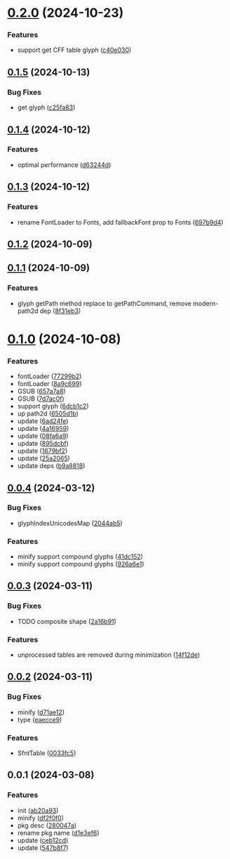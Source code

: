 # [0.2.0](https://github.com/qq15725/modern-font/compare/v0.1.5...v0.2.0) (2024-10-23)


### Features

* support get CFF table glyph ([c40e030](https://github.com/qq15725/modern-font/commit/c40e03016a6f07d3b74d522fc244016fb392eb6e))



## [0.1.5](https://github.com/qq15725/modern-font/compare/v0.1.4...v0.1.5) (2024-10-13)


### Bug Fixes

* get glyph ([c25fa83](https://github.com/qq15725/modern-font/commit/c25fa832ba33c4a985e3fd0dae61d192e4cf028d))



## [0.1.4](https://github.com/qq15725/modern-font/compare/v0.1.3...v0.1.4) (2024-10-12)


### Features

* optimal performance ([d63244d](https://github.com/qq15725/modern-font/commit/d63244dcedb6433927e40d2491a68639f5692cf9))



## [0.1.3](https://github.com/qq15725/modern-font/compare/v0.1.2...v0.1.3) (2024-10-12)


### Features

* rename FontLoader to Fonts, add fallbackFont prop to Fonts ([697b9d4](https://github.com/qq15725/modern-font/commit/697b9d481f7d5a08cef4f34b428745e434892b86))



## [0.1.2](https://github.com/qq15725/modern-font/compare/v0.1.1...v0.1.2) (2024-10-09)



## [0.1.1](https://github.com/qq15725/modern-font/compare/v0.1.0...v0.1.1) (2024-10-09)


### Features

* glyph getPath method replace to getPathCommand, remove modern-path2d dep ([8f31eb3](https://github.com/qq15725/modern-font/commit/8f31eb323f7cf7cb90402cdb7eab6323ae514cdb))



# [0.1.0](https://github.com/qq15725/modern-font/compare/v0.0.4...v0.1.0) (2024-10-08)


### Features

* fontLoader ([77299b2](https://github.com/qq15725/modern-font/commit/77299b279c0b02be44da31edf2bb6f7be3178152))
* fontLoader ([8a9c699](https://github.com/qq15725/modern-font/commit/8a9c699a43dc3c1290d1c4f165ab52d816e46626))
* GSUB ([657a7a8](https://github.com/qq15725/modern-font/commit/657a7a89964678b4fa10ec959cd3b60ced1606aa))
* GSUB ([7d7ac0f](https://github.com/qq15725/modern-font/commit/7d7ac0f7867fd44953ff622356c7fc763cecdeb2))
* support glyph ([6dcb1c2](https://github.com/qq15725/modern-font/commit/6dcb1c20017741c6408864d9328084d47673f4db))
* up path2d ([6505d1b](https://github.com/qq15725/modern-font/commit/6505d1b93b913cc2d7c7c3ca54581f34611e872b))
* update ([6ad24fe](https://github.com/qq15725/modern-font/commit/6ad24fe9a02648313070609a6e742d85fb327cad))
* update ([4a16959](https://github.com/qq15725/modern-font/commit/4a1695903eda03ce75ccd07c6e28685d3ce63988))
* update ([08fa6a9](https://github.com/qq15725/modern-font/commit/08fa6a914eb580d306be947044444c484087dc44))
* update ([895dcbf](https://github.com/qq15725/modern-font/commit/895dcbf854142f443a74e6dcd0d85a5d214db455))
* update ([1679bf2](https://github.com/qq15725/modern-font/commit/1679bf20777fd71f392dc86c5b6a1090f613eece))
* update ([25a2065](https://github.com/qq15725/modern-font/commit/25a20651a151f3b4ed12e233c72fc468208eb14e))
* update deps ([b9a8818](https://github.com/qq15725/modern-font/commit/b9a8818af7c890c54f72ea2a66045b98d9699a2a))



## [0.0.4](https://github.com/qq15725/modern-font/compare/v0.0.3...v0.0.4) (2024-03-12)


### Bug Fixes

* glyphIndexUnicodesMap ([2044ab5](https://github.com/qq15725/modern-font/commit/2044ab5179d770a3a0940cabedc606bb5f69744a))


### Features

* minify support compound glyphs ([41dc152](https://github.com/qq15725/modern-font/commit/41dc1522a06e232d8b94cc2e9b2a288eac8b7bd8))
* minify support compound glyphs ([926a6e1](https://github.com/qq15725/modern-font/commit/926a6e1e9fd5dd385068e84021c7dacc3f3ddedf))



## [0.0.3](https://github.com/qq15725/modern-font/compare/v0.0.2...v0.0.3) (2024-03-11)


### Bug Fixes

* TODO composite shape ([2a16b91](https://github.com/qq15725/modern-font/commit/2a16b91375b3bad71e688838efa4c48ef9e1bab0))


### Features

* unprocessed tables are removed during minimization ([14f12de](https://github.com/qq15725/modern-font/commit/14f12de5bd19ad6db1ab5ff27b5af5d53216a505))



## [0.0.2](https://github.com/qq15725/modern-font/compare/v0.0.1...v0.0.2) (2024-03-11)


### Bug Fixes

* minify ([d71ae12](https://github.com/qq15725/modern-font/commit/d71ae12015c33ecb54c92b5446d1692ffc16e71a))
* type ([eaecce9](https://github.com/qq15725/modern-font/commit/eaecce980ad81e36451b5af41cd4865809fc97d8))


### Features

* SfntTable ([0033fc5](https://github.com/qq15725/modern-font/commit/0033fc5b3493b117fd348ce17447579d8f487386))



## 0.0.1 (2024-03-08)


### Features

* init ([ab20a93](https://github.com/qq15725/modern-font/commit/ab20a9386fbb4d013ff3090cdadf25eeb835cd31))
* minify ([df2f0f0](https://github.com/qq15725/modern-font/commit/df2f0f0f986ab5a7fd559bae706d98f6534358b7))
* pkg desc ([280047a](https://github.com/qq15725/modern-font/commit/280047a142a4968098468aad623616a488fa48de))
* rename pkg name ([d1e3ef6](https://github.com/qq15725/modern-font/commit/d1e3ef602d88c73075ed214496a46515009589e0))
* update ([ceb12cd](https://github.com/qq15725/modern-font/commit/ceb12cdf794c70d6e0190f0e4a3037215efa575b))
* update ([547b8f7](https://github.com/qq15725/modern-font/commit/547b8f783182ee5e2136f4b6d54205cef4b6739a))




